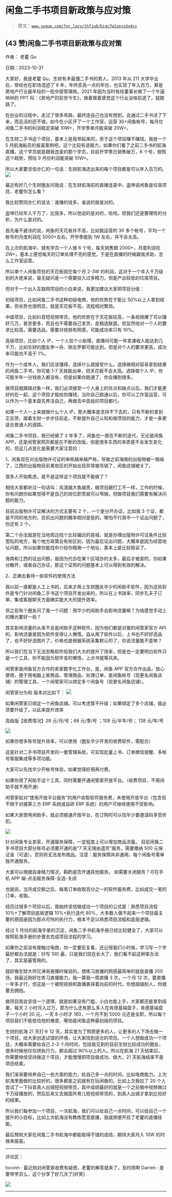 # 闲鱼二手书项目新政策与应对策

> 原文：[`www.yuque.com/for_lazy/thfiu8/bigc7w2spyzdx4zv`](https://www.yuque.com/for_lazy/thfiu8/bigc7w2spyzdx4zv)

## (43 赞)闲鱼二手书项目新政策与应对策

作者： 老瞿 Qu

日期：2023-10-31

大家好，我是老瞿 Qu，生财有术最懂二手书的男人，2013 年从 211 大学毕业后，曾经也在职场混迹了 8 年，年终奖高一点的年份，也实现了年入百万，算是房地产行业最年轻的一批中层管理岗。2021 年因为当时有给董事长做了一个牛逼哄哄的 PPT 叫：《房地产的前世今生》，做着做着感觉这个行业没啥前途了，就跑路了。

在创业的过程中，走过了很多弯路，最终连自己也没有想到，会通过二手书活了下来，而且活的还不错，如今在小区开了一个工作室，运营 30+闲鱼帐号，每月仅闲鱼二手书的利润稳定突破 10W+，开学季单月能突破 20W+。

在生财二手书这个项目，基本上是我带起来的，至于这个项目赚不赚钱，我放一个 5 月航海船员的报喜案例吧，这个比较有说服力，如果你们看了之前二手书的航海直播，这个学员就是跟我连麦的那个学员，目前开学季日销售破万，6 个号，按照这个趋势，预估 9 月份利润能突破 10W+。

所以大家要坚信亦仁的一句话：生财航海选出来的每个项目都是可以年入百万的。
![](img/2a356c6555b51961dfa774d99ec23e5e.png)

最近有好几个生财圈友问我说：在生财航海前的直播连麦中，盗坤说闲鱼是垃圾项目，老瞿你怎么看？

我比较赞同亦仁的说法：谁赚的钱多，谁说的就是对的。

盗坤已经年入千万了，比我多，所以他说的是对的，哈哈。但我们还是要理性的分析，为什么是对的。

首先毫不避讳的说，闲鱼的天花板并不高，比如我运营的 30 多个帐号，平均一个帐号的月度利润在 5000+左右，开学季能到 1W 左右，并不会太高。

在上次的航海中，就有学员一个人做 6 个号，每天销售额 2000+，月度利润在 2W+，基本上感觉每天的订单处理不完的感觉，于是在直播的时候跟我求助，怎么工作室运营。

所以单个人闲鱼项目的天花板就在每个月 2-3W 的利润，这对于一个年入千万级别的大佬来说，毫无疑问是一个需要投入过多精力，但是产出较低的垃圾项目。

但对于一个出入互联网项目的小白来说，我更加建议大家把项目分级：

初级项目，比如闲鱼二手书这种初级电商，他的优势在于能让 50%以上人拿到结果，但劣势也很明显，就是天花板不高，流程相对繁琐。

中级项目，比如抖音短视频带货，他的优势在于天花板较高，一条视频爆了可以赚好几万，甚至更多，而且也不需要自己发货，走精选联盟。但显然他对一个人的要求比较高，需要选品，需要对视频有网感，可能成功率只有 10%。

高级项目，比如个人 IP，一个人加个小助理，直播间可能一年卖课收入能达到几千万，比如生财的圈友李一舟、粥左罗都可能达到，但是对个人的要求更高，成功率可能也不高于 1%。

作为一个成年人，我们应该懂得，选择什么就接受什么，选择做相对容易拿到结果的闲鱼二手书，你可能 1-7 天就能出单，但天花板不会太高。选择做个人 IP，你可能半年一分钱收入都没有，但是如果你跑通了，你会赚到很多。

做项目就跟搞对象一样，我们必须接受一个人身上的优点和缺点以后，我们才能更好的在一起，这个项目才能给你赚钱，当你自己跑通以后，你可以工作室运营，可以作为一个基本盘先养活自己，再做去中高级的项目都行。

如果一个人一上来就做什么个人 IP，那大概率是坚持不下去的，只有不断的拿到正反馈，跟着生财一步步往前走，不断提升自己认知和做项目的能力，才是一条更适合普通人的道路。

闲鱼二手书项目，我已经做了 2 年多了，闲鱼也一直在不断的迭代，无论是闲鱼 APP，还是闲管家网页都是在不断的改版，但是很多东西的本质是不会发生变化的，但这几点变化是需要大家注意的：

1、闲鱼现在对出版物许可证的审核越来越严格，导致之前海南的出版物被一锅端了，江西的出版物目前某些区的开始出现异常被吊销了，闲鱼店铺被关了。

很多人开始焦虑，是不是这样这个项目就不能做了？

相信大家都听过一句话叫：风浪越大鱼越贵，做项目跟打工不一样，工作的时候，你有问题你如果觉得不是自己的岗位职责就可以甩锅，但做项目我们需要有解决问题的能力。

目前出版物许可证解决的方式主要有 2 个，一个是分开办证，比如我 3 个证，都是不同的地方的，目前出问题的概率相对是低的，哪怕不行其中一个证出问题了，你还有 2 个。

第二个办法就是在当地周边找个比较偏远的县城，就是办理出版物许可证条件比较宽松的地方，每个地方政策会有些区别，因为最后证出问题，大概率是因为经营地址问题，所以如果你能找中介给你租用一个地址，基本上是比较稳妥了。

海南和江西的证出问题，是因为代办在某个区域办的太多，最后才被查的，你如果分散开，或者自己办证，那这个证照的问题基本上可以得到有效的解决。

2、正确去看待一些软件的使用方法

我以前一直都是人工上书的，后来才用上生财圈友华少的闲助手软件，因为这些软件是专门针对闲鱼二手书这个项目开发出来的，所以在上书效率，同步孔夫子订单，集成客服聊天方面确实能大大的提升效率。

但之前有个圈友问了我一个问题：用华少的闲助手会影响流量嘛？为啥感觉手动上的曝光要好一些？

其实影响流量的从来不会是闲助手这种软件，因为他们都是对接的闲管家官方 API 的，影响流量是因为软件变得让人懒惰，自从用了软件以后，上书也不好好选品了，也不好好选图片了，价格也是根据系统采集默认的了，你说流量能不差嘛？

所以我们在当下无法忽略软件给我们大大的提升了效率，但是也一定要明白软件只是一个工具，你不能因为软件变的懒惰，上点书就等风来。

闲管家是闲鱼官方合作的卖家数字化工作台，是，闲鱼 APP 官方合作出品，放心使用，便于用电脑上架商品、管理商品、处理订单，是闲鱼帐号（现更名闲鱼店铺）的管理工具，一个闲管家可以绑定多个闲鱼号（现更名闲鱼店铺）。

闲管家分为和
版本对比如下：
![](img/2267bc421fce55553a03f2847311e188.png)

如果闲管家只绑定一个闲鱼店铺，可以考虑暂不升级；如果绑定了多个店铺，就必须要升级了，以此来提升效率

高级版【收费情况】28 元/月/号；68 元/季/号 ；108 元/半年/号； 138 元/年/号

![](img/158fffeb762561bd8edffb054f67dc09.png)

如果你想多账号提升效率，可以使用（圈友华少开发的收费软件，需配合）

这是针对二手书项目开发的一套管理系统，可实现批量上书、订单微信提醒、多帐号客服集成等多项功能。

大家可以先找华少开帐号体验，如果觉得好用再付费。

如果你用了闲助手这个工具，同时需要开通闲管家开放平台。（收费项目，不用闲助手就不用开通）

闲管家拟对“使用开放平台服务”的用户收取软件服务费，未使用开放平台（包含但不限于对接第三方 ERP 系统或自研 ERP 系统）的用户可继续使用不受影响。

如果大家使用闲助手，就必须接通开放平台，在订购时可以找华少要邀请码享受折扣。

![](img/86d7b8c0ceba0e7fcbd812934488a463.png)

针对闲鱼专业卖家，开通服务保障，一定程度上可以增加商品流量。
目前闲鱼二手书项目大部分账号必须要开通的是“7 天无理由退货”服务，需要缴纳 500 元保证金（可退）。否则将无法发布商品。注意：服务保障并非通用，每个闲鱼号需单独开通服务。

大家可以根据自身精力情况，斟酌是否开通其他服务。
如需要关闭服务？可在手机 APP 端-点击服务保障-全选-关闭

也就说，当月成交额之后，每笔订单收取百分之一的软件服务费，比如成交一笔的订单，收取。

经历过很多个项目以后，我始终坚信做成功一个项目的公式是：熟悉项目流程 10%+了解项目底层逻辑 10%+执行迭代 80%，大多数人做不起来一个项目最主要的原因是因为那点可怜的执行力，根本不足以熟悉项目流程和底层逻辑。

经过 5 月份的航海手册的沉淀，闲鱼二手书航海手册已经比较健全了，大家可以按照航海手册的步骤去完成项目流程的学习。

如果你之前没有接触过电商，你一定要反复看，还记得我们小时候，学习写一个字最好都办法就是：抄写 100 遍，只是我们现在长大了，我们看不起这种笨办法了，其实是最管用的。

就好像生财大师兄涛哥直播时候说的，想练习直播的网感最简单的就是直播 200 场，我最近刚好在练习直播能力，我一算我一周直播 3 次，一个月 12 次，要直播一年多才行，但这是一个被短视频和直播裹挟着向前的时代，你想超越别人，你就要去拥抱。

做项目我会坚信一个道理，就是如果没有门槛，小白也能上手，大家都还能拿到结果，每天 2 小时月入过万，那为什么还有那么多人在肯德基端盘子，肯德基端盘子一个小时 20 元，一天 8 小时才 160，一个月不到 5000 元还是全职，所以每个项目我们不能低估他的难度，哪怕是闲鱼这种最初级的项目。

生财的航海 21 天打卡 12 天，其实是为了照顾更多的人，让更多的人下场去做一个项目，给大家创造试错的环境，让大家找到适合的项目。一个人想做成功一个项目，大概率需要给自己 2-3 个月时间，包括我见到的目前生财比较成功的圈友，很多时候他仅仅拼执行力，都会超过 90%以上的人。所以在航海 21 天结束后，你需要继续坚持做这个项目，才能慢慢把项目做成功、做大，21 天航海结束不是项目结束。

我们渐渐要培养自己一些方面的能力，给自己多一点的时间，比如电商能力，上次航海里面做的比较好的，很多都是之前就有在玩闲鱼的。比如上次我拉了 20 个人尝试了一下抖音真人出镜短视频带货，其中成绩最好的就是一个之前做中视频做过千万级播放的，然后后来又去做国外育儿短视频带货的，到真人出镜才拿到比较好的结果。

所以我们每参加一个项目，一次航海，我们可以给自己一点时间，可以给自己一个提升的小目标，比如上次航海没有教练愿意直播，我就顺便开启了老瞿的直播技能。

最后预祝大家在闲鱼二手书航海中都能取得不错的成绩，期待大家月入 10W 的时候来报喜。

* * *

评论区：

loconn : 最近刚对闲管家收费有疑惑，老瞿的解答就来了，及时雨啊
Darren : 是要带学员么，这个分享了好几次了[奸笑]

![](img/1c37d505930596d12a88ab23e11aa07a.png)

* * *